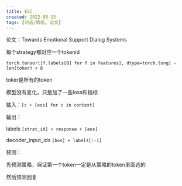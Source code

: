 ```yaml
---
title: ESC
created: 2022-08-15
tags: [对话/情感, 论文]
---
```


论文：Towards Emotional Support Dialog Systems

每个strategy都对应一个tokenid

`torch.tensor([f.labels[0] for f in features], dtype=torch.long) - len(toker) + 8`

toker是所有的token

模型没有变化，只是加了一些loss和指标

输入：`[c + [eos] for c in context]`

输出：

labels `[strat_id] + response + [eos]`

decoder_input_ids `[bos] + labels[:-1]`

预测：

先预测策略，保证第一个token一定是从策略的token里面选的

然后预测回复